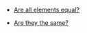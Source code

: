 * [Are all elements equal?](https://github.com/russelluzal/codewars-katas/tree/master/6-kyu/Are%20all%20elements%20equal%3F)

- [Are they the same?](https://github.com/russelluzal/codewars-katas/tree/master/6-kyu/Are%20they%20the%20same%3F)

